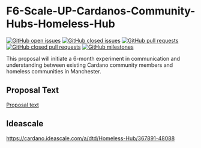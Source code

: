 # F6-Scale-UP-Cardanos-Community-Hubs-Homeless-Hub

[![GitHub open issues](https://img.shields.io/github/issues/Quality-Assurance-DAO/F6-Scale-UP-Cardanos-Community-Hubs-Homeless-Hub?style=flat-square)](https://github.com/Quality-Assurance-DAO/F6-Scale-UP-Cardanos-Community-Hubs-Homeless-Hub/issues)
[![GitHub closed issues](https://img.shields.io/github/issues-closed-raw/Quality-Assurance-DAO/F6-Scale-UP-Cardanos-Community-Hubs-Homeless-Hub?style=flat-square)](https://github.com/Quality-Assurance-DAO/F6-Scale-UP-Cardanos-Community-Hubs-Homeless-Hub/issues?q=is%3Aissue+is%3Aclosed)
[![GitHub pull requests](https://img.shields.io/github/issues-pr/Quality-Assurance-DAO/F6-Scale-UP-Cardanos-Community-Hubs-Homeless-Hub)](https://github.com/Quality-Assurance-DAO/F6-Scale-UP-Cardanos-Community-Hubs-Homeless-Hub/pulls)
[![GitHub closed pull requests](https://img.shields.io/github/issues-pr-closed/Quality-Assurance-DAO/F6-Scale-UP-Cardanos-Community-Hubs-Homeless-Hub)](https://github.com/Quality-Assurance-DAO/F6-Scale-UP-Cardanos-Community-Hubs-Homeless-Hub)
[![GitHub milestones](https://img.shields.io/github/milestones/open/Quality-Assurance-DAO/F6-Scale-UP-Cardanos-Community-Hubs-Homeless-Hub?style=flat-square)](https://github.com/Quality-Assurance-DAO/F6-Scale-UP-Cardanos-Community-Hubs-Homeless-Hub)

This proposal will initiate a 6-month experiment in communication and understanding between existing Cardano community members and homeless communities in Manchester.

## Proposal Text

[Proposal text](Proposal/F6-Scale-UP-Cardanos-Community-Hubs-Homeless-Hub.md)

## Ideascale

https://cardano.ideascale.com/a/dtd/Homeless-Hub/367891-48088
